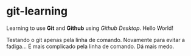 # git-learning
 Learning to use **Git** and **Github** using *Github Desktop*. Hello World!

 Testando o git apenas pela linha de comando. Novamente para evitar a fadiga... É mais complicado pela linha de comando. Dá mais medo.